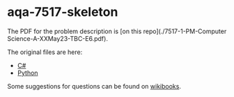 # aqa-7517-skeleton

The PDF for the problem description is [on this repo](./7517-1-PM-Computer Science-A-XXMay23-TBC-E6.pdf).

The original files are here:

  - [C#](./Paper1_ALvl_2023_CS_Pub_0.0.0.cs)
  - [Python](./Paper1_ALvl_2023_Python3_Pub_0.0.0.py)

Some suggestions for questions can be found on [wikibooks](https://en.wikibooks.org/wiki/Talk:A-level_Computing/AQA/Paper_1/Skeleton_program/2023).